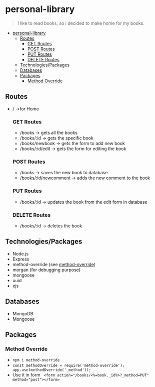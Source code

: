 # personal-library
> I like to read books, so i decided to make home for my books. 
  
- [personal-library](#personal-library)
  - [Routes](#routes)
    - [GET Routes](#get-routes)
    - [POST Routes](#post-routes)
    - [PUT Routes](#put-routes)
    - [DELETE Routes](#delete-routes)
  - [Technologies/Packages](#technologiespackages)
  - [Databases](#databases)
  - [Packages](#packages)
    - [Method Override](#method-override)

## Routes
* / ->for Home
  ### GET Routes ###
  * /books -> gets all the books 
  * /books/:id -> gets the specific book 
  * /books/newbook -> gets the form to add new book
  * /books/:id/edit -> gets the form for editing the book 

  ### POST Routes ###
  * /books -> saves the new book to database
  * /books/:id/newcomment -> adds the new comment to the book 

  ### PUT Routes ###
  * /books/:id -> updates the book from the edit form in database
  
  ### DELETE Routes ###
  * /books/:id -> deletes the book

## Technologies/Packages
* Node.js
* Express
* method-override (see <a href="method-override">method-override</a>)
* morgan (for debugging purpose)
* mongoose
* uuid
* ejs
  
## Databases
* MongoDB
* Mongoose
  
## Packages 
### Method Override ###
* `npm i method-override`
* `const methodOverride = require('method-override'); app.use(methodOverride('_method')); `
* Use it in form ` <form action="/books/<%=book._id%>?_method=PUT" method="post"></form>`